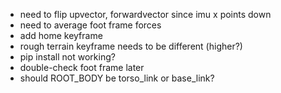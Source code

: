 - need to flip upvector, forwardvector since imu x points down
- need to average foot frame forces
- add home keyframe
- rough terrain keyframe needs to be different (higher?)
- pip install not working?
- double-check foot frame later
- should ROOT_BODY be torso_link or base_link?